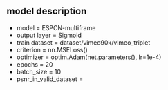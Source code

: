 ## model description
* model = ESPCN-multiframe
* output layer = Sigmoid
* train dataset = dataset/vimeo90k/vimeo_triplet
* criterion = nn.MSELoss()
* optimizer = optim.Adam(net.parameters(), lr=1e-4)
* epochs = 20
* batch_size = 10
* psnr_in_valid_dataset = 